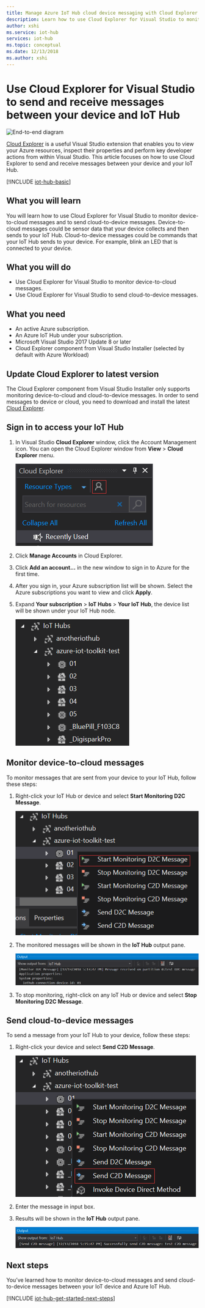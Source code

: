 ```yaml
---
title: Manage Azure IoT Hub cloud device messaging with Cloud Explorer for Visual Studio | Microsoft Docs
description: Learn how to use Cloud Explorer for Visual Studio to monitor device to cloud messages and send cloud to device messages in Azure IoT Hub.
author: xshi
ms.service: iot-hub
services: iot-hub
ms.topic: conceptual
ms.date: 12/13/2018
ms.author: xshi
---
```


# Use Cloud Explorer for Visual Studio to send and receive messages between your device and IoT Hub

![End-to-end diagram](media/iot-hub-get-started-e2e-diagram/2.png)

[Cloud Explorer](https://marketplace.visualstudio.com/items?itemName=ms-azuretools.CloudExplorerForVS) is a useful Visual Studio extension that enables you to view your Azure resources, inspect their properties and perform key developer actions from within Visual Studio. This article focuses on how to use Cloud Explorer to send and receive messages between your device and your IoT Hub.

[!INCLUDE [iot-hub-basic](../../includes/iot-hub-basic-partial.md)]

## What you will learn

You will learn how to use Cloud Explorer for Visual Studio to monitor device-to-cloud messages and to send cloud-to-device messages. Device-to-cloud messages could be sensor data that your device collects and then sends to your IoT Hub. Cloud-to-device messages could be commands that your IoT Hub sends to your device. For example, blink an LED that is connected to your device.

## What you will do

- Use Cloud Explorer for Visual Studio to monitor device-to-cloud messages.
- Use Cloud Explorer for Visual Studio to send cloud-to-device messages.

## What you need

- An active Azure subscription.
- An Azure IoT Hub under your subscription.
- Microsoft Visual Studio 2017 Update 8 or later
- Cloud Explorer component from Visual Studio Installer (selected by default with Azure Workload)

## Update Cloud Explorer to latest version

The Cloud Explorer component from Visual Studio Installer only supports monitoring device-to-cloud and cloud-to-device messages. In order to send messages to device or cloud, you need to download and install the latest [Cloud Explorer](https://marketplace.visualstudio.com/items?itemName=ms-azuretools.CloudExplorerForVS).

## Sign in to access your IoT Hub

1. In Visual Studio **Cloud Explorer** window, click the Account Management icon. You can open the Cloud Explorer window from **View** > **Cloud Explorer** menu.

    ![Click Account Management](media/iot-hub-cloud-explorer-cloud-device-messaging/click-account-management.png)
1. Click **Manage Accounts** in Cloud Explorer.
1. Click **Add an account...** in the new window to sign in to Azure for the first time.
1. After you sign in, your Azure subscription list will be shown. Select the Azure subscriptions you want to view and click **Apply**.
1. Expand **Your subscription** > **IoT Hubs** > **Your IoT Hub**, the device list will be shown under your IoT Hub node.

    ![Device List](media/iot-hub-cloud-explorer-cloud-device-messaging/device-list.png)

## Monitor device-to-cloud messages

To monitor messages that are sent from your device to your IoT Hub, follow these steps:

1. Right-click your IoT Hub or device and select **Start Monitoring D2C Message**.

    ![Start Monitoring D2C Message](media/iot-hub-cloud-explorer-cloud-device-messaging/start-monitoring-d2c-message.png)
1. The monitored messages will be shown in the **IoT Hub** output pane.

    ![Monitoring D2C Message Result](media/iot-hub-cloud-explorer-cloud-device-messaging/monitor-d2c-message-result.png)
1. To stop monitoring, right-click on any IoT Hub or device and select **Stop Monitoring D2C Message**.

## Send cloud-to-device messages

To send a message from your IoT Hub to your device, follow these steps:

1. Right-click your device and select **Send C2D Message**.

    ![Send C2D Message](media/iot-hub-cloud-explorer-cloud-device-messaging/send-c2d-message.png)
1. Enter the message in input box.
1. Results will be shown in the **IoT Hub** output pane.

    ![Send C2D Message Result](media/iot-hub-cloud-explorer-cloud-device-messaging/send-c2d-message-result.png)

## Next steps

You’ve learned how to monitor device-to-cloud messages and send cloud-to-device messages between your IoT device and Azure IoT Hub.

[!INCLUDE [iot-hub-get-started-next-steps](../../includes/iot-hub-get-started-next-steps.md)]